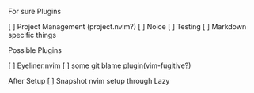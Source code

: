 For sure Plugins

[ ] Project Management (project.nvim?)
[ ] Noice
[ ] Testing
[ ] Markdown specific things


Possible Plugins

[ ] Eyeliner.nvim
[ ] some git blame plugin(vim-fugitive?)


After Setup
[ ] Snapshot nvim setup through Lazy
